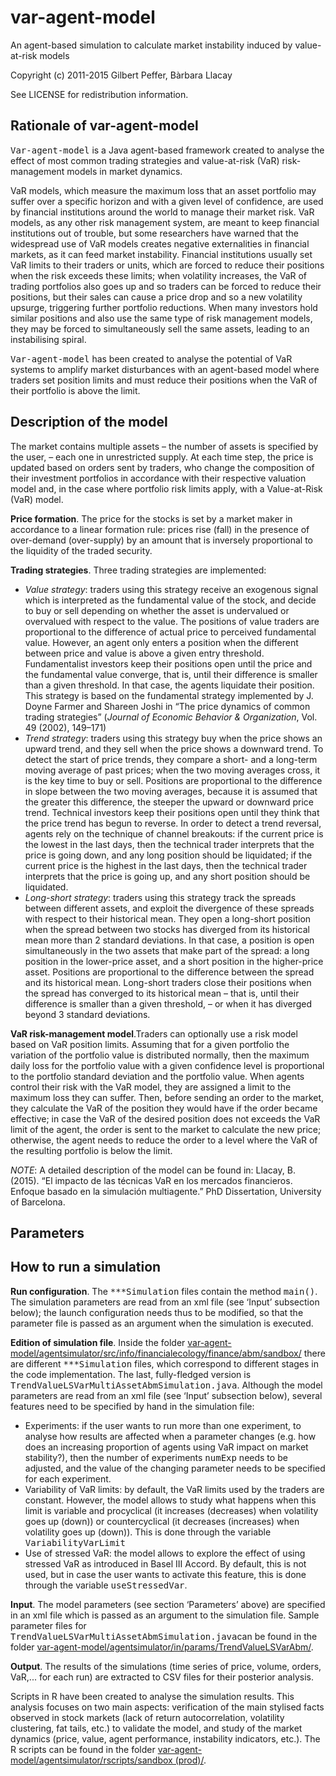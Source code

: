 # var-agent-model
An agent-based simulation to calculate market instability induced by value-at-risk models

Copyright (c) 2011-2015 Gilbert Peffer, Bàrbara Llacay

See LICENSE for redistribution information.

## Rationale of var-agent-model
<tt>Var-agent-model</tt> is a Java agent-based framework created to analyse the effect of most common trading strategies and value-at-risk (VaR) risk-management models in market dynamics. 

VaR models, which measure the maximum loss that an asset portfolio may suffer over a specific horizon and with a given level of confidence, are used by financial institutions around the world to manage their market risk. VaR models, as any other risk management system, are meant to keep financial institutions out of trouble, but some researchers have warned that the widespread use of VaR models creates negative externalities in financial markets, as it can feed market instability. Financial institutions usually set VaR limits to their traders or units, which are forced to reduce their positions when the risk exceeds these limits; when volatility increases, the VaR of trading portfolios also goes up and so traders can be forced to reduce their positions, but their sales can cause a price drop and so a new volatility upsurge, triggering further portfolio reductions. When many investors hold similar positions and also use the same type of risk management models, they may be forced to simultaneously sell the same assets, leading to an instabilising spiral.

<tt>Var-agent-model</tt> has been created to analyse the potential of VaR systems to amplify market disturbances with an agent-based model where traders set position limits and must reduce their positions when the VaR of their portfolio is above the limit.

## Description of the model
The market contains multiple assets – the number of assets is specified by the user, – each one in unrestricted supply. At each time step, the price is updated based on orders sent by traders, who change the composition of their investment portfolios in accordance with their respective valuation model and, in the case where portfolio risk limits apply, with a Value-at-Risk (VaR) model.

<b>Price formation</b>. The price for the stocks is set by a market maker in accordance to a linear formation rule: prices rise (fall) in the presence of over-demand (over-supply) by an amount that is inversely proportional to the liquidity of the traded security.

<b>Trading strategies</b>. Three trading strategies are implemented:
<ul>
<li> <em>Value strategy</em>: traders using this strategy receive an exogenous signal which is interpreted as the fundamental value of the stock, and decide to buy or sell depending on whether the asset is undervalued or overvalued with respect to the value. The positions of value traders are proportional to the difference of actual price to perceived fundamental value. However, an agent only enters a position when the different between price and value is above a given entry threshold. Fundamentalist investors keep their positions open until the price and the fundamental value converge, that is, until their difference is smaller than a given threshold. In that case, the agents liquidate their position. This strategy is based on the fundamental strategy implemented by J. Doyne Farmer and Shareen Joshi in “The price dynamics of common trading strategies” (<i>Journal of Economic Behavior & Organization</i>, Vol. 49 (2002), 149–171) </li>
<li> <em>Trend strategy</em>: traders using this strategy buy when the price shows an upward trend, and they sell when the price shows a downward trend. To detect the start of price trends, they compare a short- and a long-term moving average of past prices; when the two moving averages cross, it is the key time to buy or sell. Positions are proportional to the difference in slope between the two moving averages, because it is assumed that the greater this difference, the steeper the upward or downward price trend. Technical investors keep their positions open until they think that the price trend has begun to reverse. In order to detect a trend reversal, agents rely on the technique of channel breakouts: if the current price is the lowest in the last days, then the technical trader interprets that the price is going down, and any long position should be liquidated; if the current price is the highest in the last days, then the technical trader interprets that the price is going up, and any short position should be liquidated. </li>
<li> <em>Long-short strategy</em>: traders using this strategy track the spreads between different assets, and exploit the divergence of these spreads with respect to their historical mean. They open a long-short position when the spread between two stocks has diverged from its historical mean more than 2 standard deviations. In that case, a position is open simultaneously in the two assets that make part of the spread: a long position in the lower-price asset, and a short position in the higher-price asset. Positions are proportional to the difference between the spread and its historical mean. Long-short traders close their positions when the spread has converged to its historical mean – that is, until their difference is smaller than a given threshold, – or when it has diverged beyond 3 standard deviations. </li> </ul>

<b>VaR risk-management model</b>.Traders can optionally use a risk model based on VaR position limits. Assuming that for a given portfolio the variation of the portfolio value is distributed normally, then the maximum daily loss for the portfolio value with a given confidence level is proportional to the portfolio standard deviation and the portfolio value. When agents control their risk with the VaR model, they are assigned a limit to the maximum loss they can suffer. Then, before sending an order to the market, they calculate the VaR of the position they would have if the order became effective; in case the VaR of the desired position does not exceeds the VaR limit of the agent, the order is sent to the market to calculate the new price; otherwise, the agent needs to reduce the order to a level where the VaR of the resulting portfolio is below the limit.

<em>NOTE</em>: A detailed description of the model can be found in: Llacay, B. (2015). “El impacto de las técnicas VaR en los mercados financieros. Enfoque basado en la simulación multiagente.” PhD Dissertation, University of Barcelona.

## Parameters

## How to run a simulation
<b>Run configuration</b>. The <tt>***Simulation</tt> files contain the method <tt>main()</tt>. The simulation parameters are read from an xml file (see ‘Input’ subsection below); the launch configuration needs thus to be modified, so that the parameter file is passed as an argument when the simulation is executed.

<b>Edition of simulation file</b>. Inside the folder <a href="https://github.com/gitwitcho/var-agent-model/tree/master/agentsimulator/src/info/financialecology/finance/abm/sandbox">var-agent-model/agentsimulator/src/info/financialecology/finance/abm/sandbox/</a> there are different <tt>***Simulation</tt> files, which correspond to different stages in the code implementation. The last, fully-fledged version is <tt>TrendValueLSVarMultiAssetAbmSimulation.java</tt>.
Although the model parameters are read from an xml file (see ‘Input’ subsection below), several features need to be specified by hand in the simulation file:
<ul> <li>Experiments: if the user wants to run more than one experiment, to analyse how results are affected when a parameter changes (e.g. how does an increasing proportion of agents using VaR impact on market stability?), then the number of experiments <tt>numExp</tt> needs to be adjusted, and the value of the changing parameter needs to be specified for each experiment.</li>
<li> Variability of VaR limits: by default, the VaR limits used by the traders are constant. However, the model allows to study what happens when this limit is variable and procyclical (it increases (decreases) when volatility goes up (down)) or countercyclical (it decreases (increases) when volatility goes up (down)). This is done through the variable <tt>VariabilityVarLimit</tt></li>
<li> Use of stressed VaR: the model allows to explore the effect of using stressed VaR as introduced in Basel III Accord. By default, this is not used, but in case the user wants to activate this feature, this is done through the variable <tt>useStressedVar</tt>. </li></ul>

<b>Input</b>. The model parameters (see section ‘Parameters’ above) are specified in an xml file which is passed as an argument to the simulation file. Sample parameter files for <tt>TrendValueLSVarMultiAssetAbmSimulation.java</tt>can be found in the folder <a href="https://github.com/gitwitcho/var-agent-model/tree/master/agentsimulator/in/params/TrendValueLSVarAbm">var-agent-model/agentsimulator/in/params/TrendValueLSVarAbm/</a>.

<b>Output</b>. The results of the simulations (time series of price, volume, orders, VaR,... for each run) are extracted to CSV files for their posterior analysis.

Scripts in R have been created to analyse the simulation results. This analysis focuses on two main aspects: verification of the main stylised facts observed in stock markets (lack of return autocorrelation, volatility clustering, fat tails, etc.) to validate the model, and study of the market dynamics (price, value, agent performance, instability indicators, etc.). The R scripts can be found in the folder <a href="https://github.com/gitwitcho/var-agent-model/tree/master/agentsimulator/rscripts/sandbox%20(prod)">var-agent-model/agentsimulator/rscripts/sandbox (prod)/</a>.
